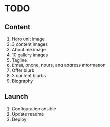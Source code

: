 # TODO

## Content

1. Hero unit image
2. 3 content images
3. About me image
4. 10 gallery images
5. Tagline
6. Email, phone, hours, and address information
7. Offer blurb
8. 3 content blurbs
9. Biography

## Launch

1. Configuration ansible
2. Update readme
3. Deploy
